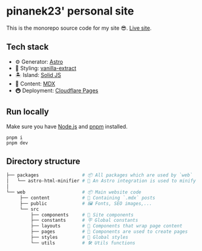 # pinanek23' personal site

This is the monorepo source code for my site 😎. [Live site](http://pinanek23.pages.dev).

## Tech stack

- ⚙️ Generator: [Astro](http://astro.build)
- 🎨 Styling: [vanilla-extract](http://vanilla-extract.style)
- 🏝️ Island: [Solid JS](https://www.solidjs.com)
- 📝 Content: [MDX](http://mdxjs.com)
- 🚇 Deployment: [Cloudflare Pages](https://pages.cloudflare.com)

## Run locally

Make sure you have [Node.js](https://nodejs.org) and [pnpm](https://pnpm.io) installed.

```console
pnpm i
pnpm dev
```

## Directory structure

```bash
├── packages                # 📦 All packages which are used by `web`
│   └── astro-html-minifier # 🚀 An Astro integration is used to minify build output HTMLs
│
└── web                     # 📦 Main website code
     ├── content            # 📝 Containing `.mdx` posts
     ├── public             # 🖼️ Fonts, SEO images,...
     └── src
         ├── components     # 🧩 Site components
         ├── constants      # 🪧 Global constants
         ├── layouts        # 📏 Components that wrap page content
         ├── pages          # 📄 Components are used to create pages
         ├── styles         # 🎨 Global styles
         └── utils          # 🛠️ Utils functions
```
